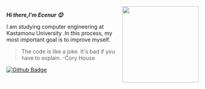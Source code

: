 <img align="right" src="https://media.giphy.com/media/du3J3cXyzhj75IOgvA/giphy.gif" width="200" height="200" />

***Hi there,I'm Ecenur :blush:***

I am studying computer engineering at Kastamonu University .In this process, my most important goal is to improve myself.

>The code is like a joke. It's bad if you have to explain.
-Cory House


[![Github Badge](https://img.shields.io/badge/-Github-000?style=quare&labelColor=000&logo=Github&logoColor=white&link=link)](https://github.com/Ecenurl) 






